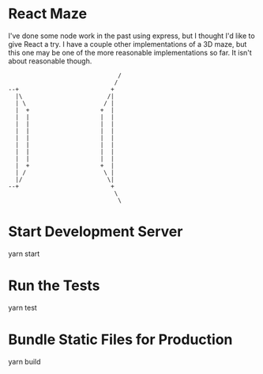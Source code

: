 # React Maze

I've done some node work in the past using express, but I thought I'd like
to give React a try.  I have a couple other implementations of a 3D maze,
but this one may be one of the more reasonable implementations so far.  It
isn't about reasonable though.

                                   /
                                  / 
    --+                          +  
      |\                        /|  
      | \                      / |  
      |  +                    +  |  
      |  |                    |  |  
      |  |                    |  |  
      |  |                    |  |  
      |  |                    |  |  
      |  |                    |  |  
      |  |                    |  |  
      |  |                    |  |  
      |  +                    +  |  
      | /                      \ |  
      |/                        \|  
    --+                          +  
                                  \ 
                                   \


# Start Development Server

   yarn start

# Run the Tests

   yarn test

# Bundle Static Files for Production

   yarn build

